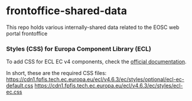 # frontoffice-shared-data
This repo holds various internally-shared data related to the EOSC web portal frontoffice

### Styles (CSS) for Europa Component Library (ECL)
To add CSS for ECL EC v4 components, check the [official documentation](https://ec.europa.eu/component-library/ec/getting-started/).

In short, these are the required CSS files:
https://cdn1.fpfis.tech.ec.europa.eu/ecl/v4.6.3/ec/styles/optional/ecl-ec-default.css
https://cdn1.fpfis.tech.ec.europa.eu/ecl/v4.6.3/ec/styles/ecl-ec.css
